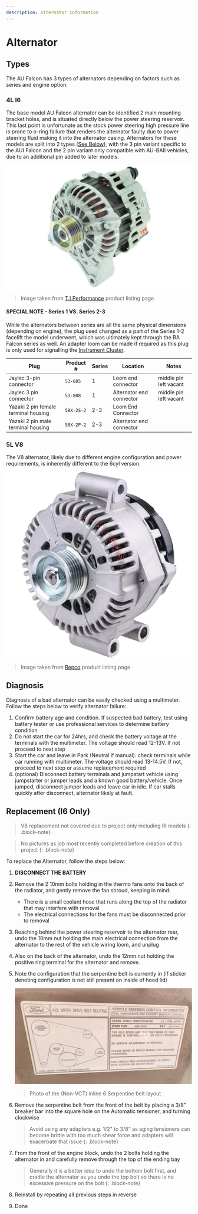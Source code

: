 ```yaml
---
description: alternator information
---
```


# Alternator

## Types

The AU Falcon has 3 types of alternators depending on factors such as series and engine option:

### 4L I6

The base model AU Falcon alternator can be identified 2 main mounting bracket holes, and is situated directly below the power steering reservoir. This last point is unfortunate as the stock power steering high pressure line is prone to o-ring failure that renders the alternator faulty due to power steering fluid making it into the alternator casing. Alternators for these models are split into 2 types ([See Below](#special-note---series-1-vs-series-2-3)), with the 3 pin variant specific to the AUI Falcon and the 2 pin variant only compatible with AU-BAII vehicles, due to an additional pin added to later models.

![I6 alternator](./I6-alternator.png)

> Image taken from [T.I Performance](../../Credits.md#sources) product listing page

#### SPECIAL NOTE - Series 1 VS. Series 2-3

While the alternators between series are all the same physical dimensions (depending on engine), the plug used changed as a part of the Series 1-2 facelift the model underwent, which was ultimately kept through the BA Falcon series as well. An adapter loom can be made if required as this plug is only used for signalling the [Instrument Cluster](../../PCMBCM/InstrumentCluster/InstrumentCluster.md).

<!-- TODO add information on adapting the wiring to the new plug -->

| Plug | Product # | Series | Location | Notes |
| --- | --- | --- | --- | --- |
| Jaylec 3-pin connector | `53-605` | 1 | Loom end connector | middle pin left vacant |
| Jaylec 3 pin connector | `53-808` | 1 | Alternator end connector | middle pin left vacant |
| Yazaki 2 pin female terminal housing | `58X-2S-2` | 2-3 | Loom End Connector | |
| Yazaki 2 pin male terminal housing | `58X-2P-2` | 2-3 | Alternator end connector | |

### 5L V8

The V8 alternator, likely due to different engine configuration and power requirements, is inherently different to the 6cyl version. 

![V8 Alternator](./V8-alternator.png)

> Image taken from [Repco](../../Credits.md#sources) product listing page

## Diagnosis

Diagnosis of a bad alternator can be easily checked using a multimeter. Follow the steps below to verify alternator failure:

1. Confirm battery age and condition. If suspected bad battery, test using battery tester or use professional services to determine battery condition
1. Do not start the car for 24hrs, and check the battery voltage at the terminals with the multimeter. The voltage should read 12-13V. If not proceed to next step
1. Start the car and leave in Park (Neutral if manual). check terminals while car running with multimeter. The voltage should read 13-14.5V. If not, proceed to next step or assume replacement required
1. (optional) Disconnect battery terminals and jumpstart vehicle using jumpstarter or jumper leads and a known good battery/vehicle. Once jumped, disconnect jumper leads and leave car in idle. If car stalls quickly after disconnect, alternator likely at fault.

## Replacement (I6 Only)

> V8 replacement not covered due to project only including I6 models
{: .block-note}

> No pictures as job most recently completed before creation of this project
{: .block-note}

To replace the Alternator, follow the steps below:
1. **DISCONNECT THE BATTERY**
1. Remove the 2 10mm bolts holding in the thermo fans onto the back of the radiator, and gently remove the fan shroud, keeping in mind:
    - There is a small coolant hose that runs along the top of the radiator that may interfere with removal
    - The electrical connections for the fans must be disconnected prior to removal
1. Reaching behind the power steering reservoir to the alternator rear, undo the 10mm nut holding the main electrical connection from the alternator to the rest of the vehicle wiring loom, and unplug
1. Also on the back of the alternator, undo the 12mm nut holding the positive ring terminal for the alternator and remove.
1. Note the configuration that the serpentine belt is currently in (if sticker denoting configuration is not still present on inside of hood lid)
    
    ![Belt configuration](../../Common/belt-configuration-tag.jpg)

    > Photo of the (Non-VCT) inline 6 Serpentine belt layout

1. Remove the serpentine belt from the front of the belt by placing a 3/8" breaker bar into the square hole on the Automatic tensioner, and turning clockwise

    > Avoid using any adapters e.g. 1/2" to 3/8" as aging tensioners can become brittle with too much shear force and adapters will exacerbate that issue
    {: .block-note}

1. From the front of the engine block, undo the 2 bolts holding the alternator in and carefully remove through the top of the ending bay

    > Generally it is a better idea to undo the bottom bolt first, and cradle the alternator as you undo the top bolt so there is no excessive pressure on the bolt
    {: .block-note}
    
1. Reinstall by repeating all previous steps in reverse
1. Done